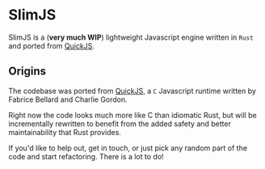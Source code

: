 # SlimJS

SlimJS is a (**very much WIP**) lightweight Javascript engine written in `Rust` and ported from [QuickJS](bellard.org/quickjs/). 

## Origins

The codebase was ported from [QuickJS](bellard.org/quickjs/), a `C` Javascript runtime written by Fabrice Bellard and Charlie Gordon.

Right now the code looks much more like C than idiomatic Rust,
but will be incrementally rewritten to benefit from the added safety and better maintainability that Rust provides.

If you'd like to help out, get in touch, or just pick any random part of the code and start refactoring. 
There is a lot to do!

